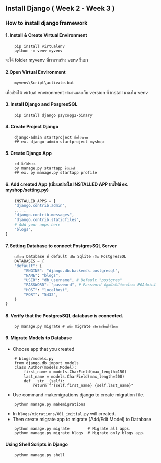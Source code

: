 ## Install Django ( Week 2 - Week 3 )
### How to install django framework
#### 1. Install & Create Virtual Environment
```
    pip install virtualenv
    python -m venv myvenv
```
จะได้ folder myvenv ที่เราเราสร้าง venv ขึ้นมา
#### 2.Open Virtual Environment 
```
    myvenv\Script\activate.bat
```
เพื่อเปิดให้ virtual environment ทำงานและเก็บ version ที่ install มาลงใน venv
#### 3. Install Django and PosgresSQL
```
    pip install django psycopg2-binary
```
#### 4. Create Project Django
```
    django-admin startproject ชื่อโปรเจค
    ## ex. django-admin startproject myshop
```
#### 5. Create Django App
```
    cd ชื่อโปรเจค
    py manage.py startapp ชื่อแอป 
    ## ex. py manage.py startapp profile
```
#### 6. Add created App (เพิ่มแอปลงใน INSTALLED APP บนไฟล์ ex. myshop/setting.py)
```python
    INSTALLED_APPS = [
    "django.contrib.admin",
    ... ,
    "django.contrib.messages",
    "django.contrib.staticfiles",
    # Add your apps here
    "blogs",
]
```
#### 7. Setting Database to connect PostgresSQL Server
```python
    เปลี่ยน Database ที่ default เป็น Sqlite เป็น PostgresSQL
    DATABASES = {
    "default": {
        "ENGINE": "django.db.backends.postgresql",
        "NAME": "blogs",
        "USER": "db_username", # Default "postgres"
        "PASSWORD": "password", # Password ที่ถูกบังคับใส่ตอนโหลด PGAdmin4
        "HOST": "localhost",
        "PORT": "5432",
    }
}
```
#### 8. Verify that the PostgresSQL database is connected.
```
    py manage.py migrate # เพื่อ migrate เช็คว่าเชื่อมได้ไหม
```
#### 9. Migrate Models to Database
- Choose app that you created
```
    # blogs/models.py
    from django.db import models
    class Author(models.Model):
        first_name = models.CharField(max_length=150)
        last_name = models.CharField(max_length=200)
        def __str__(self):
            return f"{self.first_name} {self.last_name}"
```
- Use command makemigrations django to create migration file.
```
    python manage.py makemigrations
```
- In `blogs/migrations/001_initial.py` will created.
- Then create migrate app to migrate (Add/Edit Model) to Database
```
    python manage.py migrate        # Migrate all apps.
    python manage.py migrate blogs  # Migrate only blogs app.
```
#### Using Shell Scripts in Django
```
    python manage.py shell
```